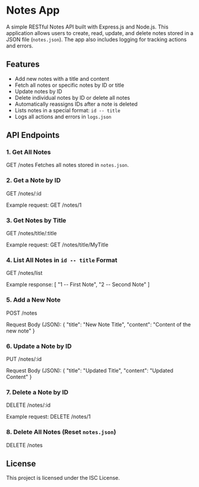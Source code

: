 # Notes App

A simple RESTful Notes API built with Express.js and Node.js. This application allows users to create, read, update, and delete notes stored in a JSON file (`notes.json`). The app also includes logging for tracking actions and errors.

## Features

- Add new notes with a title and content
- Fetch all notes or specific notes by ID or title
- Update notes by ID
- Delete individual notes by ID or delete all notes
- Automatically reassigns IDs after a note is deleted
- Lists notes in a special format: `id -- title`
- Logs all actions and errors in `logs.json`

## API Endpoints

### 1. Get All Notes
GET /notes
Fetches all notes stored in `notes.json`.

### 2. Get a Note by ID
GET /notes/:id

Example request:
GET /notes/1

### 3. Get Notes by Title
GET /notes/title/:title

Example request:
GET /notes/title/MyTitle

### 4. List All Notes in `id -- title` Format
GET /notes/list

Example response:
[
  "1 -- First Note",
  "2 -- Second Note"
]

### 5. Add a New Note
POST /notes

Request Body (JSON):
{
  "title": "New Note Title",
  "content": "Content of the new note"
}

### 6. Update a Note by ID
PUT /notes/:id

Request Body (JSON):
{
  "title": "Updated Title",
  "content": "Updated Content"
}

### 7. Delete a Note by ID
DELETE /notes/:id

Example request:
DELETE /notes/1

### 8. Delete All Notes (Reset `notes.json`)
DELETE /notes

## License
This project is licensed under the ISC License.
